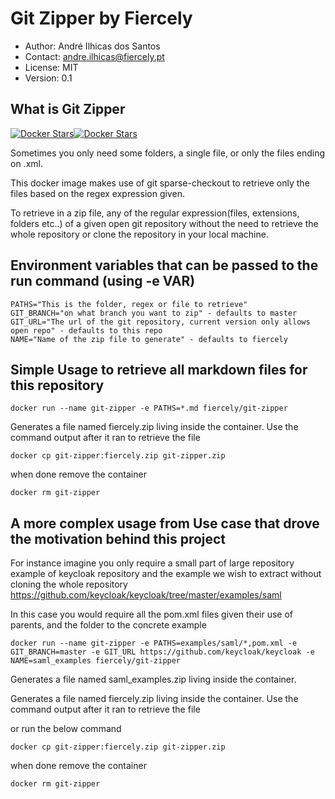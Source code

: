 # Git Zipper by Fiercely

- Author: André Ilhicas dos Santos
- Contact: andre.ilhicas@fiercely.pt
- License: MIT
- Version: 0.1

## What is Git Zipper

[![Docker Stars](https://img.shields.io/docker/stars/fiercely/git-zipper.svg)](https://hub.docker.com/r/fiercely/git-zipper/)[![Docker Stars](https://img.shields.io/docker/pulls/fiercely/git-zipper.svg)](https://hub.docker.com/r/fiercely/git-zipper/)

Sometimes you only need some folders, a single file, or only the files ending on .xml.

This docker image makes use of git sparse-checkout to retrieve only the files based on the regex expression given.

To retrieve in a zip file, any of the regular expression(files, extensions, folders etc..) of a given open git repository without the need to retrieve the whole repository or clone the repository in your local machine.

## Environment variables that can be passed to the run command (using -e VAR)

    PATHS="This is the folder, regex or file to retrieve"
    GIT_BRANCH="on what branch you want to zip" - defaults to master
    GIT_URL="The url of the git repository, current version only allows open repo" - defaults to this repo
    NAME="Name of the zip file to generate" - defaults to fiercely

## Simple Usage to retrieve all markdown files for this repository

    docker run --name git-zipper -e PATHS=*.md fiercely/git-zipper

Generates a file named fiercely.zip living inside the container.
Use the command output after it ran to retrieve the file

    docker cp git-zipper:fiercely.zip git-zipper.zip

when done remove the container

    docker rm git-zipper

## A more complex usage from Use case that drove the motivation behind this project

For instance imagine you only require a small part of large repository
example of keycloak repository and the example we wish to extract without cloning the whole repository
https://github.com/keycloak/keycloak/tree/master/examples/saml

In this case you would require all the pom.xml files given their use of parents, and the folder to the concrete example

    docker run --name git-zipper -e PATHS=examples/saml/*,pom.xml -e GIT_BRANCH=master -e GIT_URL https://github.com/keycloak/keycloak -e NAME=saml_examples fiercely/git-zipper

Generates a file named saml_examples.zip living inside the container.

Generates a file named fiercely.zip living inside the container.
Use the command output after it ran to retrieve the file

or run the below command

    docker cp git-zipper:fiercely.zip git-zipper.zip

when done remove the container

    docker rm git-zipper